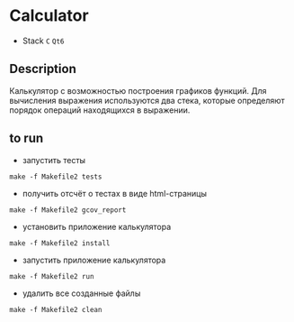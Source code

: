 # Calculator
- Stack `C` `Qt6`


## Description
Калькулятор с возможностью построения графиков функций. Для вычисления выражения используются два стека, которые определяют порядок операций находящихся в выражении.

## to run

- запустить тесты
```
make -f Makefile2 tests
```
- получить отсчёт о тестах в виде html-страницы
```
make -f Makefile2 gcov_report
```
- установить приложение калькулятора
```
make -f Makefile2 install
```
- запустить приложение калькулятора
```
make -f Makefile2 run
```
- удалить все созданные файлы
```
make -f Makefile2 clean
```


